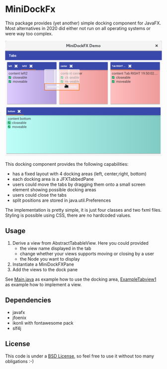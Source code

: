 # MiniDockFx

This package provides (yet another) simple docking component for JavaFX.
Most alternatives in 2020 did either not run on all operating systems or were way too complex. 

![image](data/screen.png)

This docking component provides the following capabilities:

* has a fixed layout with 4 docking areas (left, center,right, bottom)
* each docking area is a JFXTabbedPane
* users could move the tabs by dragging them onto a small screen element showing possible docking areas
* users could close the tabs
* split positions are stored in java.util.Preferences  

The implementation is pretty simple, it is just four classes and two fxml files.
Styling is possible using CSS, there are no hardcoded values.

## Usage

1. Derive a view from AbstractTabableView. Here you could provided
   * the view name displayed in the tab
   * change whether your views supports moving or closing by a user
   * the Node you want to display
2. Instantiate a MiniDockFXPane
3. Add the views to the dock pane

See [Main.java](src/test/java/de/cadoculus/javafx/minidockfx/demo/Main.java) as example how to use the docking area,
[ExampleTabview1](src/test/java/de/cadoculus/javafx/minidockfx/demo/ExampleTabview1.java) as example how to implement a view.

## Dependencies
* javafx
* jfoenix
* ikonli with fontawesome pack
* slf4j

## License

This code is under a  [BSD License](LICENSE), so feel free to use it without too many obligations :-)
    